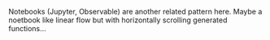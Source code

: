 Notebooks (Jupyter, Observable) are another related pattern here. Maybe a noetbook like linear flow but with horizontally scrolling generated functions...

